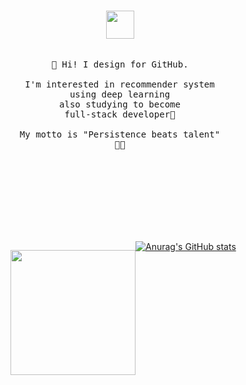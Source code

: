 <div style="width:350px; height:400px; float: left;margin-right:10px;">
    <p align="center">
        <br>
        <img src="https://i.pinimg.com/originals/9d/9f/d1/9d9fd196fa5d40637f115431cf75683e.gif" width="45px">
        <br><br>
      <samp>
        <br>🎈 Hi! I design for GitHub.<br>
        <br>I'm interested in recommender system <br>using deep learning
        <br>also studying to become <br>full-stack developer📖<br>
        <br>My motto is "Persistence beats talent"<br>👊👊<br>
      </samp>
    </p>
</div>
<div style="width:200px; height:400px; float: left;">
    <p align="center">
      <img src="https://mblogthumb-phinf.pstatic.net/MjAxOTA3MjVfMjQ3/MDAxNTY0MDUzNzA4Mzcz.WZegXFHMBw58TdduAEpEWl1wzKC_LcOJ5cOoGB596-Qg.Uix3z2f8vZWRq70l7Krrkq0mGsQoPDsZWLpH7eaqZJYg.GIF.zxcv_0207/16c2889c260394ab8.gif?type=w800" width="200px">
    </p>
</div>




[![Anurag's GitHub stats](https://github-readme-stats.vercel.app/api?username=hoon105204&show_icons=true&theme=gotham)](https://github.com/anuraghazra/github-readme-stats)

